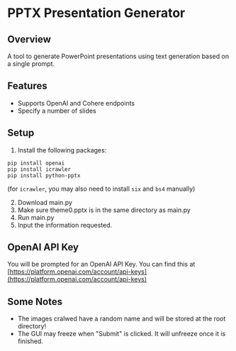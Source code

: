 # PPTX Presentation Generator
## Overview

A tool to generate PowerPoint presentations using text generation based on a single prompt.

## Features
- Supports OpenAI and Cohere endpoints
- Specify a number of slides

## Setup

1. Install the following packages:
```
pip install openai
pip install icrawler
pip install python-pptx 
```
(for `icrawler`, you may also need to install `six` and `bs4` manually)

2. Download main.py
3. Make sure theme0.pptx is in the same directory as main.py
4. Run main.py
5. Input the information requested.

## OpenAI API Key

You will be prompted for an OpenAI API Key. You can find this at [https://platform.openai.com/account/api-keys](https://platform.openai.com/account/api-keys)

## Some Notes

- The images cralwed have a random name and will be stored at the root directory!
- The GUI may freeze when "Submit" is clicked. It will unfreeze once it is finished.
